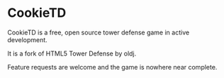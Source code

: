 # CookieTD

CookieTD is a free, open source tower defense game in active development.

It is a fork of HTML5 Tower Defense by oldj.

Feature requests are welcome and the game is nowhere near complete.
